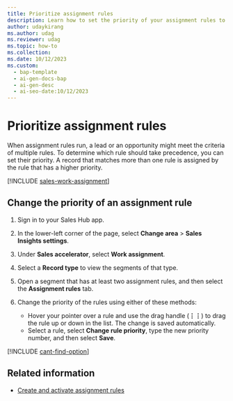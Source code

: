 ```yaml
---
title: Prioritize assignment rules
description: Learn how to set the priority of your assignment rules to control which one applies if a record matches more than one.
author: udaykirang
ms.author: udag
ms.reviewer: udag
ms.topic: how-to
ms.collection:
ms.date: 10/12/2023
ms.custom:
  - bap-template
  - ai-gen-docs-bap
  - ai-gen-desc
  - ai-seo-date:10/12/2023
---
```


# Prioritize assignment rules

When assignment rules run, a lead or an opportunity might meet the criteria of multiple rules. To determine which rule should take precedence, you can set their priority. A record that matches more than one rule is assigned by the rule that has a higher priority.

[!INCLUDE [sales-work-assignment](../includes/sales-work-assignment.md)]

## Change the priority of an assignment rule

1. Sign in to your Sales Hub app.

1. In the lower-left corner of the page, select **Change area** > **Sales Insights settings**.

1. Under **Sales accelerator**, select **Work assignment**.

1. Select a **Record type** to view the segments of that type.

1. Open a segment that has at least two assignment rules, and then select the **Assignment rules** tab.

1. Change the priority of the rules using either of these methods:

    - Hover your pointer over a rule and use the drag handle (**&vellip;&vellip;**) to drag the rule up or down in the list. The change is saved automatically.
    - Select a rule, select **Change rule priority**, type the new priority number, and then select **Save**.

[!INCLUDE [cant-find-option](../includes/cant-find-option.md)]

## Related information

- [Create and activate assignment rules](wa-create-and-activate-assignment-rule.md)
